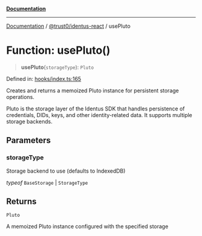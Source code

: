 [**Documentation**](../../../README.md)

***

[Documentation](../../../README.md) / [@trust0/identus-react](../README.md) / usePluto

# Function: usePluto()

> **usePluto**(`storageType`): `Pluto`

Defined in: [hooks/index.ts:165](https://github.com/trust0-project/identus/blob/94eb37ac3e348bfb235eefd303acf4a8e113137e/packages/identus-react/src/hooks/index.ts#L165)

Creates and returns a memoized Pluto instance for persistent storage operations.

Pluto is the storage layer of the Identus SDK that handles persistence of credentials,
DIDs, keys, and other identity-related data. It supports multiple storage backends.

## Parameters

### storageType

Storage backend to use (defaults to IndexedDB)

*typeof* `BaseStorage` | `StorageType`

## Returns

`Pluto`

A memoized Pluto instance configured with the specified storage

